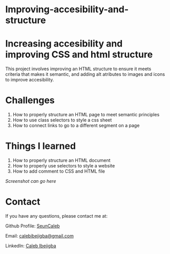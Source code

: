 # Improving-accesibility-and-structure
# Increasing accesibility and improving CSS and html structure 

This project involves improving an HTML structure to ensure it meets criteria that makes it semantic, and adding alt atributes to images and icons to improve accesibility. 

# Challenges 
1. How to properly structure an HTML page to meet semantic principles
2. How to use class selectors to style a css sheet
3. How to connect links to go to a different segment on a page
 
 
# Things I learned
1. How to properly structure an HTML document 
2. How to properly use selectors to style a website
3. How to add comment to CSS and HTML file

*Screenshot can go here* 
 
# Contact

If you have any questions, please contact me at: 
 
  Github Profile: [ SeunCaleb ]( https://github.com/seuncaleb )  

  Email:  calebibejigba@gmail.com

  LinkedIn: [ Caleb Ibejigba ]( https://www.linkedin.com/in/calebibejigba)
